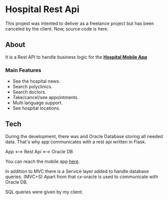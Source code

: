 # Hospital Rest Api

This projest was intented to deliver as a freelance project but has been canceled by the client. Now, source code is here.

## About

It is a Rest API to handle business logic for the [**Hospital Mobile App**](https://github.com/gorkemunuvar/Hospital-Mobile/tree/main)

### Main Features

 - See the hospital news.
 - Search polyclinics.
 - Search doctors.
 - Take/cancel/see appointments.
 - Multi language support.
 - See hospital locations.

## Tech

During the development, there was and Oracle Database storing all needed data. That's why app communicates with a rest api written in Flask.

App <--> Rest Api <--> Oracle DB

You can reach the mobile app [here](https://github.com/gorkemunuvar/Hospital-Mobile/tree/main). 

In addition to MVC there is a Service layer added to handle database queries. (MVC+S)
Apart from that cx-oracle is used to communicate with Oracle DB.

SQL queries were given by my client.
